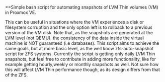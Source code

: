 ==Simple bash script for automating snapshots of LVM Thin volumes (VM) in Proxmox VE.

This can be useful in situations where the VM experiences a disk or filesystem corruption and the only option left is to rollback to a previous version of the VM disk.
Note that, as the snapshots are generated at the LVM level (not QEMU), the consistency of the data inside the virtual machine
is NOT guaranteed (i.e databases).
This script aims to achieve the same goals, but at more basic level, as the well know zfs-auto-snapshot script for ZFS systems.
Currently the script is getting only daily LVM Thin snapshots, but feel free to contribute in adding more functionality, like for example getting hourly,weekly or monthly snapshots as well. Not sure how this will affect LVM Thin performance though, as its design differs from that of the ZFS.

